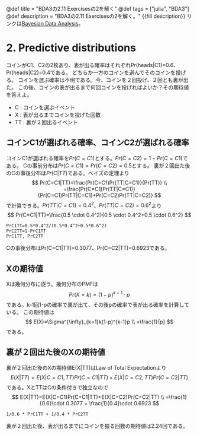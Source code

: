 @def title = "BDA3の2.11 Exercisesの2を解く"
@def tags = ["julia", "BDA3"]
@def description = "BDA3の2.11 Exercisesの2を解く。"
{{fill description}}
リンクは[Bayesian Data Analysis](http://www.stat.columbia.edu/~gelman/book/)。

# 2. Predictive distributions
コインがC1、C2の2枚あり、表が出る確率はそれぞれPr(heads|C1)=0.6、Pr(heads|C2)=0.4である。
どちらか一方のコインを選んでそのコインを投げる。
コインを選ぶ確率は不明である。今、コインを２回投げ、２回とも裏が出た。
この後、コインの表が出るまで何回コインを投げればよいか？その期待値を答えよ。
- C : コインを選ぶイベント
- X : 表が出るまでコインを投げた回数
- TT : 裏が２回出るイベント

## コインC1が選ばれる確率、コインC2が選ばれる確率
コインC1が選ばれる確率を$Pr(C=C1)$とする。$Pr(C=C2)=1-Pr(C=C1)$である。
Cの事前分布は$Pr(C=C1)=Pr(C=C2)=0.5$とする。
裏が２回出た後のCの事後分布は$Pr(C|TT)$である。ベイズの定理より
$$
Pr(C=C1|TT)=\frac{Pr(C=C1)Pr(TT|C=C1)}{Pr(TT)} \\
=\frac{Pr(C=C1)Pr(TT|C=C1)}{Pr(C=C1)Pr(TT|C=C1)+Pr(C=C2)Pr(TT|C=C2)}
$$
で計算できる。$Pr(TT|C=C1)=0.4^2$、$Pr(TT|C=C2)=0.6^2$より
$$
Pr(C=C1|TT)=\frac{0.5 \cdot 0.4^2}{0.5 \cdot 0.4^2+0.5 \cdot 0.6^2}
$$
```!
PrC1TT=0.5*0.4^2/(0.5*0.4^2+0.5*0.6^2)
PrC2TT=1-PrC1TT
PrC1TT, PrC2TT
```
Cの事後分布はPr(C=C1|TT)=0.3077、Pr(C=C2|TT)=0.6923である。

## Xの期待値
Xは幾何分布に従う。幾何分布のPMFは
$$
Pr(X=k)=(1-p)^{k-1} \cdot p
$$
である。k-1回1-pの確率で裏が出て、その後pの確率で表が出る確率を計算している。
この期待値は
$$
E(X)=\Sigma^{\infty}_{k=1}k(1-p)^{k-1}p \\
=\frac{1}{p}
$$
である。

## 裏が２回出た後のXの期待値
裏が２回出た後のXの期待値E(X|TT)はLaw of Total Expectationより
$$
E(X|TT)=E(X|C=C1,TT)Pr(C=C1|TT)+E(X|C=C2,TT)Pr(C=C2|TT)
$$
である。XとTTはCの条件付きで独立なので
$$
E(X|TT)=E(X|C=C1)Pr(C=C1|TT)+E(X|C=C2)Pr(C=C2|TT) \\
=\frac{1}{0.6}\cdot 0.3077 + \frac{1}{0.4}\cdot 0.6923
$$
```!
1/0.6 * PrC1TT + 1/0.4 * PrC2TT
```
裏が２回出た後、表が出るまでにコインを振る回数の期待値は2.24回である。